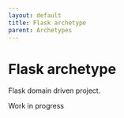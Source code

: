 ```yaml
---
layout: default
title: Flask archetype
parent: Archetypes
---
```


# Flask archetype

Flask domain driven project.

Work in progress